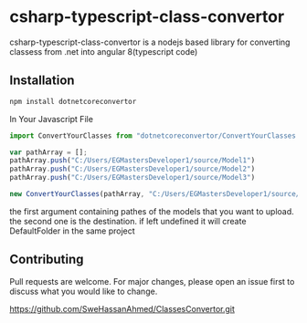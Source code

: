 # csharp-typescript-class-convertor
csharp-typescript-class-convertor is a nodejs based library for converting classess from .net into angular 8(typescript code)

## Installation
```bash
npm install dotnetcoreconvertor
```

In Your Javascript File 
```javascript
import ConvertYourClasses from "dotnetcoreconvertor/ConvertYourClasses.js";

var pathArray = [];
pathArray.push("C:/Users/EGMastersDeveloper1/source/Model1")
pathArray.push("C:/Users/EGMastersDeveloper1/source/Model2")
pathArray.push("C:/Users/EGMastersDeveloper1/source/Model3")

new ConvertYourClasses(pathArray, "C:/Users/EGMastersDeveloper1/source/UnitedModels");
```

the first argument containing pathes of the models that you want to upload.
the second one is the destination. if left undefined it will create DefaultFolder in the same project

## Contributing
Pull requests are welcome. For major changes, please open an issue first to discuss what you would like to change.

https://github.com/SweHassanAhmed/ClassesConvertor.git


